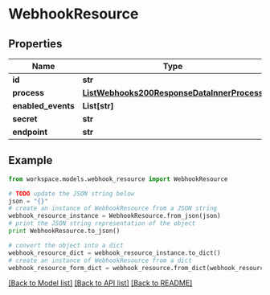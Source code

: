 # WebhookResource


## Properties
Name | Type | Description | Notes
------------ | ------------- | ------------- | -------------
**id** | **str** |  | 
**process** | [**ListWebhooks200ResponseDataInnerProcess**](ListWebhooks200ResponseDataInnerProcess.md) |  | 
**enabled_events** | **List[str]** |  | 
**secret** | **str** |  | 
**endpoint** | **str** |  | 

## Example

```python
from workspace.models.webhook_resource import WebhookResource

# TODO update the JSON string below
json = "{}"
# create an instance of WebhookResource from a JSON string
webhook_resource_instance = WebhookResource.from_json(json)
# print the JSON string representation of the object
print WebhookResource.to_json()

# convert the object into a dict
webhook_resource_dict = webhook_resource_instance.to_dict()
# create an instance of WebhookResource from a dict
webhook_resource_form_dict = webhook_resource.from_dict(webhook_resource_dict)
```
[[Back to Model list]](../README.md#documentation-for-models) [[Back to API list]](../README.md#documentation-for-api-endpoints) [[Back to README]](../README.md)


